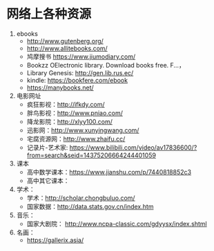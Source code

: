 # 网络上各种资源
1. ebooks   
   * http://www.gutenberg.org/
   * http://www.allitebooks.com/
   * 鸠摩搜书 https://www.jiumodiary.com/
   * Bookzz OElectronic library. Download books free. F...，
   * Library Genesis: http://gen.lib.rus.ec/
   * kindle: https://bookfere.com/ebook
   * https://manybooks.net/
2. 电影网址
	 * 疯狂影视：http://ifkdy.com/
	 * 胖鸟影视：http://www.pniao.com/
	 * 降龙影院：http://xlyy100.com/
	 * 迅影网：http://www.xunyingwang.com/
	 * 宅腐资源网：http://www.zhaifu.cc/
	 * 记录片-艺术家: https://www.bilibili.com/video/av17836600/?from=search&seid=14375206664244401059
3. 课本
	 * 高中数学课本：https://www.jianshu.com/p/7440818852c3
	 * 高中其它课本：
4. 学术：
	 * 学术：http://scholar.chongbuluo.com/
	 * 国家数据：http://data.stats.gov.cn/index.htm
5. 音乐：
	 * 国家大剧院： http://www.ncpa-classic.com/gdyysx/index.shtml
6. 名画：
	 * https://gallerix.asia/

